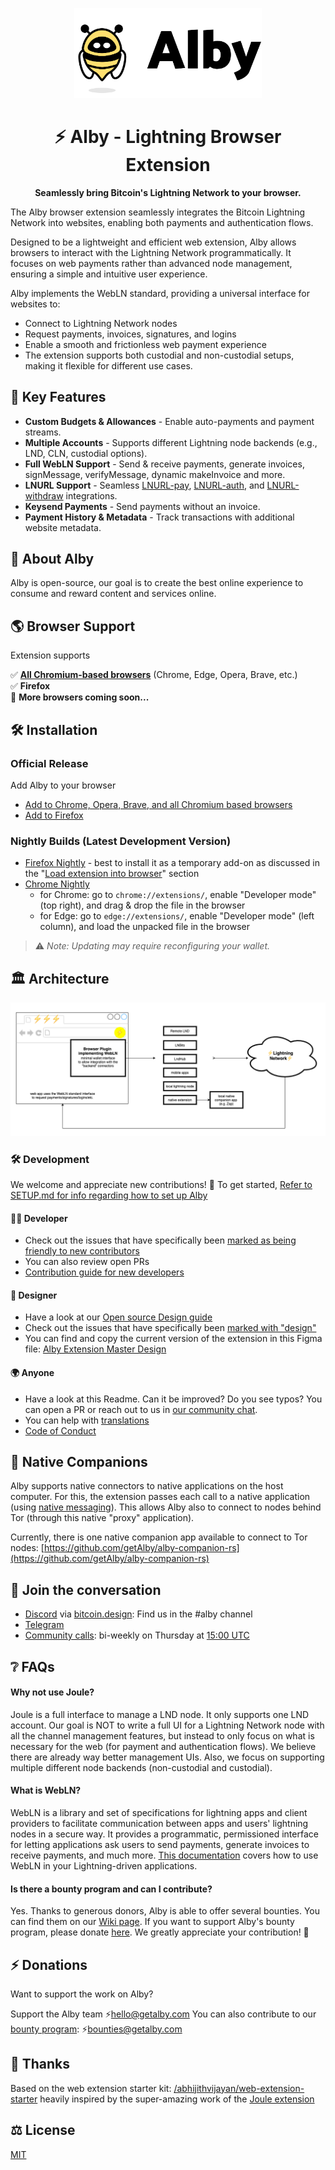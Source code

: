<p align="center">
  <picture>
    <source srcset="/doc/logo-white.svg" media="(prefers-color-scheme: dark)" width="300">
    <img alt="Alby Logo" src="/doc/logo-black.svg" width="300">
  </picture>
</p>

<h1 align="center">⚡ Alby - Lightning Browser Extension</h1>
<p align="center">
  <strong>Seamlessly bring Bitcoin's Lightning Network to your browser.</strong>
</p>

The Alby browser extension seamlessly integrates the Bitcoin Lightning Network into websites, enabling both payments and authentication flows.

Designed to be a lightweight and efficient web extension, Alby allows browsers to interact with the Lightning Network programmatically. It focuses on web payments rather than advanced node management, ensuring a simple and intuitive user experience.

Alby implements the WebLN standard, providing a universal interface for websites to:

- Connect to Lightning Network nodes
- Request payments, invoices, signatures, and logins
- Enable a smooth and frictionless web payment experience
- The extension supports both custodial and non-custodial setups, making it flexible for different use cases.

## 🌟 Key Features

- **Custom Budgets & Allowances** - Enable auto-payments and payment streams.
- **Multiple Accounts** - Supports different Lightning node backends (e.g., LND, CLN, custodial options).
- **Full WebLN Support** - Send & receive payments, generate invoices, signMessage, verifyMessage, dynamic makeInvoice and more.
- **LNURL Support** - Seamless [LNURL-pay](https://github.com/lnurl/luds/blob/luds/06.md), [LNURL-auth](https://github.com/lnurl/luds/blob/luds/04.md), and [LNURL-withdraw](https://github.com/lnurl/luds/blob/luds/03.md) integrations.
- **Keysend Payments** - Send payments without an invoice.
- **Payment History & Metadata** - Track transactions with additional website metadata.

## 🐝 About Alby

Alby is open-source, our goal is to create the best online experience to consume and reward content and services online.

## 🌎 Browser Support

Extension supports

✅ **[All Chromium-based browsers](<https://en.wikipedia.org/wiki/Chromium_(web_browser)#Browsers_based_on_Chromium>)** (Chrome, Edge, Opera, Brave, etc.)  
✅ **Firefox**  
🚀 **More browsers coming soon...**

## 🛠 Installation

### Official Release

Add Alby to your browser

- [Add to Chrome, Opera, Brave, and all Chromium based browsers](https://chrome.google.com/webstore/detail/alby/iokeahhehimjnekafflcihljlcjccdbe)
- [Add to Firefox](https://addons.mozilla.org/en-US/firefox/addon/alby/)

### Nightly Builds (Latest Development Version)

- [Firefox Nightly](https://nightly.link/getAlby/lightning-browser-extension/workflows/build/master/firefox.xpi.zip) - best to install it as a temporary add-on as discussed in the "[Load extension into browser](/doc/SETUP.md#-load-extension-into-browser)" section
- [Chrome Nightly](https://nightly.link/getAlby/lightning-browser-extension/workflows/build/master/chrome.zip)
  - for Chrome: go to `chrome://extensions/`, enable "Developer mode" (top right), and drag & drop the file in the browser
  - for Edge: go to `edge://extensions/`, enable "Developer mode" (left column), and load the unpacked file in the browser

> ⚠️ _Note: Updating may require reconfiguring your wallet._

## 🏛️ Architecture

![architecture](/doc/ln-browser-architecture.png)

### 🛠 Development

We welcome and appreciate new contributions! 🎉 To get started, [Refer to SETUP.md for info regarding how to set up Alby](./doc/SETUP.md)

#### 👨‍💻 Developer

- Check out the issues that have specifically been [marked as being friendly to new contributors](https://github.com/getAlby/lightning-browser-extension/issues?q=is%3Aopen+is%3Aissue+label%3A%22good+first+issue%22)
- You can also review open PRs
- [Contribution guide for new developers](./doc/CONTRIBUTION.md)

#### 🎨 Designer

- Have a look at our [Open source Design guide](https://github.com/getAlby/lightning-browser-extension/wiki/Open-source-Design)
- Check out the issues that have specifically been [marked with "design"](https://github.com/getAlby/lightning-browser-extension/issues?q=is%3Aopen+is%3Aissue+label%3A%22design%22)
- You can find and copy the current version of the extension in this Figma file: [Alby Extension Master Design](https://www.figma.com/file/O49NS4o3IjWwmHvFLncTy6/Alby-Extension-Master-Design?node-id=0%3A1&t=rd4dQkDtwZ4Nuuqo-1)

#### 🌍 Anyone

- Have a look at this Readme. Can it be improved? Do you see typos? You can open a PR or reach out to us in [our community chat](https://bitcoindesign.slack.com/archives/C02591ADXM2).
- You can help with [translations](./doc/CONTRIBUTION.md#translations)
- [Code of Conduct](./doc/CODE_OF_CONDUCT.md)

## 🤝 Native Companions

Alby supports native connectors to native applications on the host computer. For this, the extension passes each call to a native application (using [native messaging](https://developer.mozilla.org/en-US/docs/Mozilla/Add-ons/WebExtensions/Native_messaging)).
This allows Alby also to connect to nodes behind Tor (through this native "proxy" application).

Currently, there is one native companion app available to connect to Tor nodes: [https://github.com/getAlby/alby-companion-rs](https://github.com/getAlby/alby-companion-rs)

## 💬 Join the conversation

- [Discord](https://discord.gg/K7aQ5PErht) via [bitcoin.design](https://bitcoin.design/): Find us in the #alby channel
- [Telegram](https://t.me/getAlby)
- [Community calls](https://meet.fulmo.org/AlbyCommunityCall): bi-weekly on Thursday at [15:00 UTC](https://everytimezone.com/?t=642e0b80,ec4)

## ❔ FAQs

#### Why not use Joule?

Joule is a full interface to manage a LND node. It only supports one LND account.
Our goal is NOT to write a full UI for a Lightning Network node with all the channel management features, but instead to only focus on what is necessary for the web (for payment and authentication flows). We believe there are already way better management UIs.
Also, we focus on supporting multiple different node backends (non-custodial and custodial).

#### What is WebLN?

WebLN is a library and set of specifications for lightning apps and client providers to facilitate communication between apps and users' lightning nodes in a secure way. It provides a programmatic, permissioned interface for letting applications ask users to send payments, generate invoices to receive payments, and much more. [This documentation](https://webln.guide/) covers how to use WebLN in your Lightning-driven applications.

#### Is there a bounty program and can I contribute?

Yes. Thanks to generous donors, Alby is able to offer several bounties. You can find them on our [Wiki page](https://github.com/getAlby/lightning-browser-extension/wiki/Bounties). If you want to support Alby's bounty program, please donate [here](https://getalby.com/bounties). We greatly appreciate your contribution! 🙏

## ⚡️ Donations

Want to support the work on Alby?

Support the Alby team ⚡️hello@getalby.com
You can also contribute to our [bounty program](https://guides.getalby.com/developer-guide/bounties/alby-browser-extension-bounties): ⚡️bounties@getalby.com

## 🎉 Thanks

Based on the web extension starter kit: [/abhijithvijayan/web-extension-starter](https://github.com/abhijithvijayan/web-extension-starter)
heavily inspired by the super-amazing work of the [Joule extension](https://lightningjoule.com/)

## ⚖️ License

[MIT](./LICENSE)
